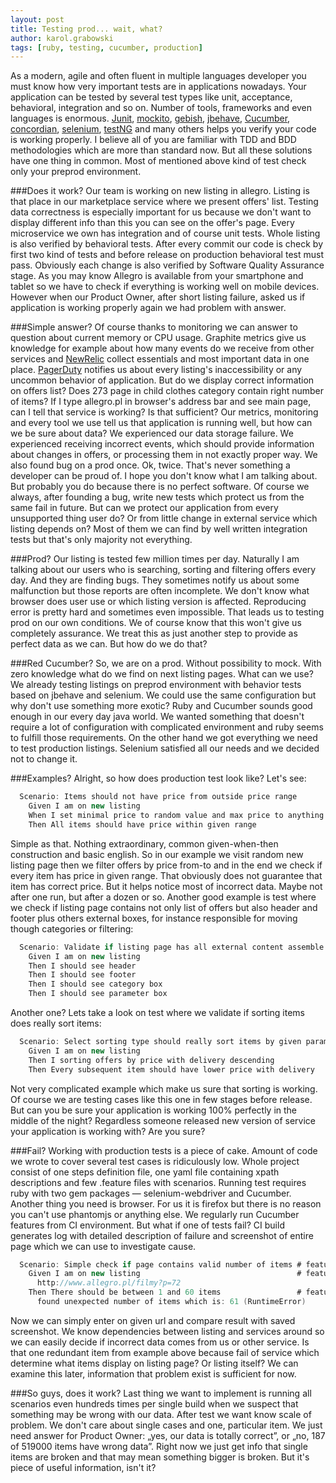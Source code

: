 ```yaml
---
layout: post
title: Testing prod... wait, what?
author: karol.grabowski
tags: [ruby, testing, cucumber, production]
---
```


As a modern, agile and often fluent in multiple languages developer you must know how very important tests are in
applications nowadays. Your application can be tested by several test types like unit, acceptance, behavioral,
integration and so on. Number of tools, frameworks and even languages is enormous.
[Junit](http://junit.org/),
[mockito](http://mockito.org/),
[gebish](http://www.gebish.org/),
[jbehave](http://jbehave.org/),
[Cucumber](https://cukes.info/),
[concordian](http://concordion.org/),
[selenium](http://www.seleniumhq.org/),
[testNG](http://testng.org/)
 and many others helps you verify your code is working properly.
I believe all of you are familiar with TDD and BDD methodologies which are more than standard now. But all these
solutions have one thing in common. Most of mentioned above kind of test check only your preprod environment.

###Does it work?
Our team is working on new listing in allegro. Listing is that place in our marketplace service where we present
offers' list. Testing data correctness is especially important for us because we don't want to display different info
than this you can see on the offer's page. Every microservice we own has integration and of course unit tests. Whole listing
is also verified by behavioral tests. After every commit our code is check by first two kind of tests and before
release on production behavioral test must pass. Obviously each change is also verified by Software Quality Assurance
stage. As you may know Allegro is available from your smartphone and tablet so we have to check if everything is
working well on mobile devices. However when our Product Owner, after short listing failure, asked us if application
is working properly again we had problem with answer.

###Simple answer?
Of course thanks to monitoring we can answer to question about current memory or CPU usage. Graphite metrics give us
knowledge for example about how many events do we receive from other services and [NewRelic](http://newrelic.com/) collect essentials and most
important data in one place. [PagerDuty](http://www.pagerduty.com/) notifies us about every listing's inaccessibility or any uncommon
behavior of application. But do we display correct information on offers list? Does 273 page in child clothes category
contain right number of items? If I type allegro.pl in browser's address bar and see main page, can I tell that
service is working? Is that sufficient? Our metrics, monitoring and every tool we use tell us that application is
running well, but how can we be sure about data? We experienced our data storage failure. We experienced receiving
incorrect events, which should provide information about changes in offers, or processing them in not exactly proper way.
We also found bug on a prod once. Ok, twice. That's never something a developer can be proud of.
I hope you don't know what I am talking about. But probably you do because there is no perfect software. Of course we
always, after founding a bug, write new tests which protect us from the same fail in future. But can we protect our
application from every unsupported thing user do? Or from little change in external service which listing depends on?
Most of them we can find by well written integration tests but that's only majority not everything.

###Prod?
Our listing is tested few million times per day. Naturally I am talking about our users who is searching, sorting and
filtering offers every day. And they are finding bugs. They sometimes notify us about some malfunction but those reports
are often incomplete. We don't know what browser does user use or which listing version is affected. Reproducing
error is pretty hard and sometimes even impossible. That leads us to testing prod on our own conditions. We of course
know that this won't give us completely assurance. We treat this as just another step to provide as perfect
data as we can. But how do we do that?

###Red Cucumber?
So, we are on a prod. Without possibility to mock. With zero knowledge what do we find on next listing pages. What
can we use? We already testing listings on preprod environment with behavior tests based on jbehave and selenium.
We could use the same configuration but why don't use something more exotic? Ruby and Cucumber sounds good enough in
our every day java world. We wanted something that doesn't require a lot of configuration with complicated environment
and ruby seems to fulfill those requirements. On the other hand we got everything we need to test production listings.
Selenium satisfied all our needs and we decided not to change it.

###Examples?
Alright, so how does production test look like? Let's see:

```groovy
  Scenario: Items should not have price from outside price range
    Given I am on new listing
    When I set minimal price to random value and max price to anything higher
    Then All items should have price within given range
```

Simple as that. Nothing extraordinary, common given-when-then construction and basic english. So in our example
we visit random new listing page then we filter offers by price from-to and in the end we check if every item has
price in given range. That obviously does not guarantee that item has correct price. But it helps notice most of
incorrect data. Maybe not after one run, but after a dozen or so. Another good example is test where we check if
listing page contains not only list of offers but also header and footer plus others external boxes, for instance
responsible for moving though categories or filtering:

```groovy
  Scenario: Validate if listing page has all external content assemble
    Given I am on new listing
    Then I should see header
    Then I should see footer
    Then I should see category box
    Then I should see parameter box
```

Another one? Lets take a look on test where we validate if sorting items does really sort items:

```groovy
  Scenario: Select sorting type should really sort items by given parameter
    Given I am on new listing
    Then I sorting offers by price with delivery descending
    Then Every subsequent item should have lower price with delivery
```

Not very complicated example which make us sure that sorting is working. Of course we are testing cases like this one
in few stages before release. But can you be sure your application is working 100% perfectly in the middle of the night?
Regardless someone released new version of service your application is working with? Are you sure?

###Fail?
Working with production tests is a piece of cake. Amount of code we wrote to cover several test cases is
ridiculously low. Whole project consist of one steps definition file, one yaml file containing xpath descriptions and
few .feature files with scenarios. Running test requires ruby with two gem packages — selenium-webdriver
and Cucumber. Another thing you need is browser. For us it is firefox but there is no reason you can't use phantomjs or
anything else. We regularly run Cucumber features from CI environment. But what if one of tests fail? CI build generates
log with detailed description of failure and screenshot of entire page which we can use to investigate cause.

```groovy
  Scenario: Simple check if page contains valid number of items # features/items.feature:3
    Given I am on new listing                                   # features/step_definitions/steps.rb:30
      http://www.allegro.pl/filmy?p=72
    Then There should be between 1 and 60 items                 # features/step_definitions/steps.rb:44
      found unexpected number of items which is: 61 (RuntimeError)
```

Now we can simply enter on given url and compare result with saved screenshot. We know dependencies between listing and
services around so we can easily decide if incorrect data comes from us or other service. Is that one redundant item
from example above because fail of service which determine what items display on listing page? Or listing itself?
We can examine this later, information that problem exist is sufficient for now.

###So guys, does it work?
Last thing we want to implement is running all scenarios even hundreds times per single build when we suspect that
something may be wrong with our data. After test we want know scale of problem. We don't care about single cases
and one, particular item. We just need answer for Product Owner: „yes, our data is totally correct”, or „no, 187 of
519000 items have wrong data”. Right now we just get info that single items are broken and that may mean something
bigger is broken. But it's piece of useful information, isn't it?

